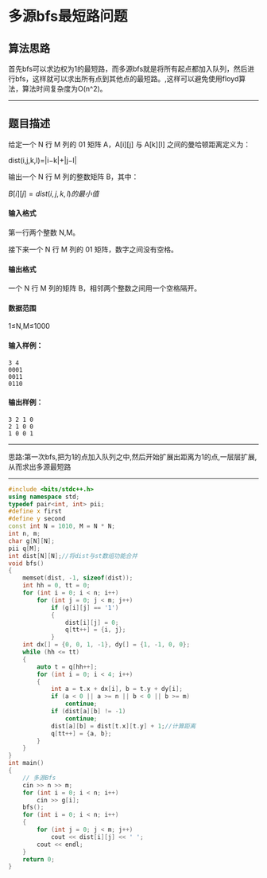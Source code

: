 # 多源bfs最短路问题

## 算法思路

首先bfs可以求边权为1的最短路，而多源bfs就是将所有起点都加入队列，然后进行bfs，这样就可以求出所有点到其他点的最短路。,这样可以避免使用floyd算法，算法时间复杂度为O(n^2)。

---

## 题目描述

给定一个 N 行 M 列的 01 矩阵 A，A\[i]\[j] 与 A\[k]\[l] 之间的曼哈顿距离定义为：

dist(i,j,k,l)=|i−k|+|j−l|

输出一个 N 行 M 列的整数矩阵 B，其中：

$B[i][j]=dist(i,j,k,l)的最小值$

#### 输入格式

第一行两个整数 N,M。

接下来一个 N 行 M 列的 01 矩阵，数字之间没有空格。

#### 输出格式

一个 N 行 M 列的矩阵 B，相邻两个整数之间用一个空格隔开。

#### 数据范围

1≤N,M≤1000

#### 输入样例：

```
3 4
0001
0011
0110
```

#### 输出样例：

```
3 2 1 0
2 1 0 0
1 0 0 1
```
---

思路:第一次bfs,把为1的点加入队列之中,然后开始扩展出距离为1的点,一层层扩展,从而求出多源最短路

---
```cpp
#include <bits/stdc++.h>
using namespace std;
typedef pair<int, int> pii;
#define x first
#define y second
const int N = 1010, M = N * N;
int n, m;
char g[N][N];
pii q[M];
int dist[N][N];//将dist与st数组功能合并
void bfs()
{
    memset(dist, -1, sizeof(dist));
    int hh = 0, tt = 0;
    for (int i = 0; i < n; i++)
        for (int j = 0; j < m; j++)
            if (g[i][j] == '1')
            {
                dist[i][j] = 0;
                q[tt++] = {i, j};
            }
    int dx[] = {0, 0, 1, -1}, dy[] = {1, -1, 0, 0};
    while (hh <= tt)
    {
        auto t = q[hh++];
        for (int i = 0; i < 4; i++)
        {
            int a = t.x + dx[i], b = t.y + dy[i];
            if (a < 0 || a >= n || b < 0 || b >= m)
                continue;
            if (dist[a][b] != -1)
                continue;
            dist[a][b] = dist[t.x][t.y] + 1;//计算距离
            q[tt++] = {a, b};
        }
    }
}
int main()
{
    // 多源Bfs
    cin >> n >> m;
    for (int i = 0; i < n; i++)
        cin >> g[i];
    bfs();
    for (int i = 0; i < n; i++)
    {
        for (int j = 0; j < m; j++)
            cout << dist[i][j] << ' ';
        cout << endl;
    }
    return 0;
}
```

